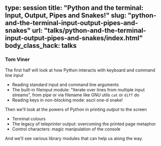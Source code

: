 type: session
title: "Python and the terminal: Input, Output, Pipes and Snakes!"
slug: "python-and-the-terminal-input-output-pipes-and-snakes"
url: "talks/python-and-the-terminal-input-output-pipes-and-snakes/index.html"
body_class_hack: talks
---

### Tom Viner

The first half will look at how Python interacts with keyboard and command line *input*
- Reading standard input and command line arguments
- The built-in fileinput module: "Iterate over lines from multiple input streams", from pipe or via filename like GNU utils `cat` or `diff` do
- Reading keys in non-blocking mode: ascii one-d snake!

Then we'll look at the powers of Python in printing *output* to the screen
- Terminal colours
- The legacy of teleprinter output: overcoming the printed page metaphor
- Control characters: magic manipulation of the console

And we'll see various library modules that can help us along the way.